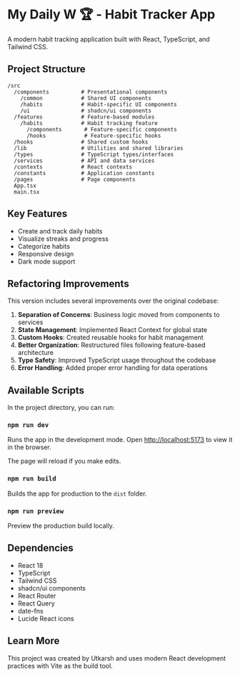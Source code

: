 # My Daily W 🏆 - Habit Tracker App

A modern habit tracking application built with React, TypeScript, and Tailwind CSS.

## Project Structure

```
/src
  /components          # Presentational components
    /common            # Shared UI components
    /habits            # Habit-specific UI components
    /ui                # shadcn/ui components
  /features            # Feature-based modules
    /habits            # Habit tracking feature
      /components       # Feature-specific components
      /hooks            # Feature-specific hooks
  /hooks               # Shared custom hooks
  /lib                 # Utilities and shared libraries
  /types               # TypeScript types/interfaces
  /services            # API and data services
  /contexts            # React contexts
  /constants           # Application constants
  /pages               # Page components
  App.tsx
  main.tsx
```

## Key Features

- Create and track daily habits
- Visualize streaks and progress
- Categorize habits
- Responsive design
- Dark mode support

## Refactoring Improvements

This version includes several improvements over the original codebase:

1. **Separation of Concerns**: Business logic moved from components to services
2. **State Management**: Implemented React Context for global state
3. **Custom Hooks**: Created reusable hooks for habit management
4. **Better Organization**: Restructured files following feature-based architecture
5. **Type Safety**: Improved TypeScript usage throughout the codebase
6. **Error Handling**: Added proper error handling for data operations

## Available Scripts

In the project directory, you can run:

### `npm run dev`

Runs the app in the development mode.
Open [http://localhost:5173](http://localhost:5173) to view it in the browser.

The page will reload if you make edits.

### `npm run build`

Builds the app for production to the `dist` folder.

### `npm run preview`

Preview the production build locally.

## Dependencies

- React 18
- TypeScript
- Tailwind CSS
- shadcn/ui components
- React Router
- React Query
- date-fns
- Lucide React icons

## Learn More

This project was created by Utkarsh and uses modern React development practices with Vite as the build tool.